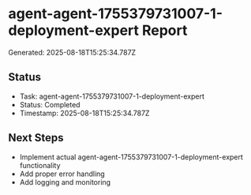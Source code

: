 # agent-agent-1755379731007-1-deployment-expert Report

Generated: 2025-08-18T15:25:34.787Z

## Status
- Task: agent-agent-1755379731007-1-deployment-expert
- Status: Completed
- Timestamp: 2025-08-18T15:25:34.787Z

## Next Steps
- Implement actual agent-agent-1755379731007-1-deployment-expert functionality
- Add proper error handling
- Add logging and monitoring
